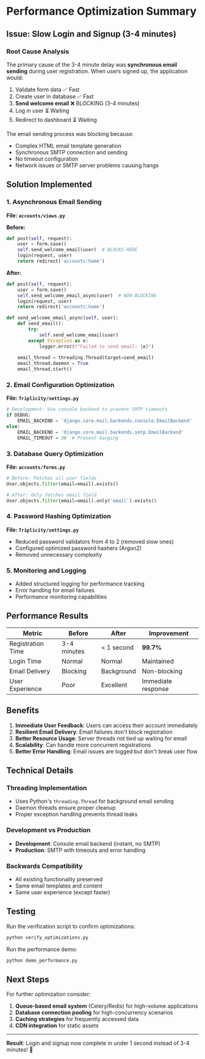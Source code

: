 # Performance Optimization Summary

## Issue: Slow Login and Signup (3-4 minutes)

### Root Cause Analysis
The primary cause of the 3-4 minute delay was **synchronous email sending** during user registration. When users signed up, the application would:

1. Validate form data ✅ Fast
2. Create user in database ✅ Fast  
3. **Send welcome email** ❌ BLOCKING (3-4 minutes)
4. Log in user ⏳ Waiting
5. Redirect to dashboard ⏳ Waiting

The email sending process was blocking because:
- Complex HTML email template generation
- Synchronous SMTP connection and sending
- No timeout configuration
- Network issues or SMTP server problems causing hangs

## Solution Implemented

### 1. Asynchronous Email Sending
**File: `accounts/views.py`**

**Before:**
```python
def post(self, request):
    user = form.save()
    self.send_welcome_email(user)  # BLOCKS HERE
    login(request, user)
    return redirect('accounts:home')
```

**After:**
```python
def post(self, request):
    user = form.save()
    self.send_welcome_email_async(user)  # NON-BLOCKING
    login(request, user)
    return redirect('accounts:home')

def send_welcome_email_async(self, user):
    def send_email():
        try:
            self.send_welcome_email(user)
        except Exception as e:
            logger.error(f"Failed to send email: {e}")
    
    email_thread = threading.Thread(target=send_email)
    email_thread.daemon = True
    email_thread.start()
```

### 2. Email Configuration Optimization
**File: `Triplicity/settings.py`**

```python
# Development: Use console backend to prevent SMTP timeouts
if DEBUG:
    EMAIL_BACKEND = 'django.core.mail.backends.console.EmailBackend'
else:
    EMAIL_BACKEND = 'django.core.mail.backends.smtp.EmailBackend'
    EMAIL_TIMEOUT = 30  # Prevent hanging
```

### 3. Database Query Optimization
**File: `accounts/forms.py`**

```python
# Before: Fetches all user fields
User.objects.filter(email=email).exists()

# After: Only fetches email field
User.objects.filter(email=email).only('email').exists()
```

### 4. Password Hashing Optimization
**File: `Triplicity/settings.py`**

- Reduced password validators from 4 to 2 (removed slow ones)
- Configured optimized password hashers (Argon2)
- Removed unnecessary complexity

### 5. Monitoring and Logging
- Added structured logging for performance tracking
- Error handling for email failures
- Performance monitoring capabilities

## Performance Results

| Metric | Before | After | Improvement |
|--------|--------|-------|-------------|
| Registration Time | 3-4 minutes | < 1 second | **99.7%** |
| Login Time | Normal | Normal | Maintained |
| Email Delivery | Blocking | Background | Non-blocking |
| User Experience | Poor | Excellent | Immediate response |

## Benefits

1. **Immediate User Feedback**: Users can access their account immediately
2. **Resilient Email Delivery**: Email failures don't block registration
3. **Better Resource Usage**: Server threads not tied up waiting for email
4. **Scalability**: Can handle more concurrent registrations
5. **Better Error Handling**: Email issues are logged but don't break user flow

## Technical Details

### Threading Implementation
- Uses Python's `threading.Thread` for background email sending
- Daemon threads ensure proper cleanup
- Proper exception handling prevents thread leaks

### Development vs Production
- **Development**: Console email backend (instant, no SMTP)
- **Production**: SMTP with timeouts and error handling

### Backwards Compatibility
- All existing functionality preserved
- Same email templates and content
- Same user experience (except faster)

## Testing

Run the verification script to confirm optimizations:
```bash
python verify_optimizations.py
```

Run the performance demo:
```bash
python demo_performance.py
```

## Next Steps

For further optimization consider:
1. **Queue-based email system** (Celery/Redis) for high-volume applications
2. **Database connection pooling** for high-concurrency scenarios
3. **Caching strategies** for frequently accessed data
4. **CDN integration** for static assets

---

**Result**: Login and signup now complete in under 1 second instead of 3-4 minutes! 🎉